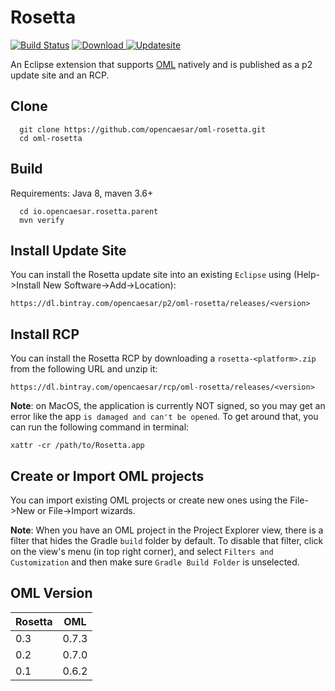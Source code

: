 # Rosetta

[![Build Status](https://travis-ci.org/opencaesar/oml-rosetta.svg?branch=master)](https://travis-ci.org/opencaesar/oml-rosetta)
[![Download](https://api.bintray.com/packages/opencaesar/rcp/oml-rosetta/images/download.svg) ](https://bintray.com/opencaesar/rcp/oml-rosetta/_latestVersion)
[![Updatesite](https://img.shields.io/badge/p2-updatesite-yellow.svg?longCache=true)](https://bintray.com/opencaesar/p2/oml-rosetta/_latestVersion)

An Eclipse extension that supports [OML](https://opencaesar.github.io/oml-spec) natively and is published as a p2 update site and an RCP.


## Clone
```
  git clone https://github.com/opencaesar/oml-rosetta.git
  cd oml-rosetta
```

## Build

Requirements: Java 8, maven 3.6+
```
  cd io.opencaesar.rosetta.parent
  mvn verify
```

## Install Update Site

You can install the Rosetta update site into an existing ```Eclipse``` using (Help->Install New Software->Add->Location):

```https://dl.bintray.com/opencaesar/p2/oml-rosetta/releases/<version>```

## Install RCP

You can install the Rosetta RCP by downloading a ```rosetta-<platform>.zip``` from the following URL and unzip it:

```https://dl.bintray.com/opencaesar/rcp/oml-rosetta/releases/<version>```

**Note**: on MacOS, the application is currently NOT signed, so you may get an error like the app `is damaged and can't be opened`. To get around that, you can run the following command in terminal:
```
xattr -cr /path/to/Rosetta.app
```

## Create or Import OML projects

You can import existing OML projects or create new ones using the File->New or File->Import wizards.

**Note**: When you have an OML project in the Project Explorer view, there is a filter that hides the Gradle `build` folder by default. To disable that filter, click on the view's menu (in top right corner), and select `Filters and Customization` and then make sure `Gradle Build Folder` is unselected.

## OML Version
| Rosetta | OML   |
|---------|-------|
| 0.3     | 0.7.3 |
| 0.2     | 0.7.0 |
| 0.1     | 0.6.2 |
